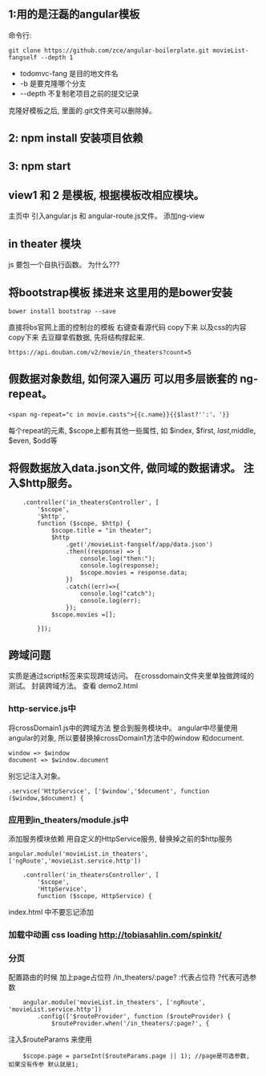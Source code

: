 
## 1:用的是汪磊的angular模板

命令行:
		
	git clone https://github.com/zce/angular-boilerplate.git movieList-fangself --depth 1

-	todomvc-fang 是目的地文件名
-	-b 是要克隆哪个分支
-	--depth 不复制老项目之前的提交记录

克隆好模板之后, 里面的.git文件夹可以删除掉。

## 2: npm install 安装项目依赖

## 3: npm start

## view1 和 2 是模板, 根据模板改相应模块。
	
   主页中 引入angular.js 和 angular-route.js文件。 添加ng-view

## in theater 模块
js 要包一个自执行函数。 为什么???


## 将bootstrap模板 揉进来 这里用的是bower安装

	bower install bootstrap --save

直接将bs官网上面的控制台的模板  右键查看源代码 copy下来 以及css的内容copy下来
去豆瓣拿假数据, 先将结构撑起来. 

	https://api.douban.com/v2/movie/in_theaters?count=5

## 假数据对象数组, 如何深入遍历 可以用多层嵌套的 ng-repeat。 
 
 	<span ng-repeat="c in movie.casts">{{c.name}}{{$last?'':'、'}}

每个repeat的元素, $scope上都有其他一些属性,  如 $index, $first, $last,$middle, $even, $odd等

## 将假数据放入data.json文件,  做同域的数据请求。 注入$http服务。

		.controller('in_theatersController', [
			'$scope',
			'$http',
			function ($scope, $http) {
				$scope.title = "in theater";
				$http
					.get('/movieList-fangself/app/data.json')
					.then((response) => {
						console.log("then:");
						console.log(response);
						$scope.movies = response.data;
					})
					.catch((err)=>{
						console.log("catch");
						console.log(err);
					});
				$scope.movies =[];

			}]);

## 跨域问题 
实质是通过script标签来实现跨域访问。 
在crossdomain文件夹里单独做跨域的测试。 封装跨域方法。 查看 demo2.html

### http-service.js中
将crossDomain1.js中的跨域方法 整合到服务模块中。 
angular中尽量使用angular的对象,  所以要替换掉crossDomain1方法中的window 和document.

	window => $window
	document => $window.document 

别忘记注入对象。
	
	.service('HttpService', ['$window','$document', function ($window,$document) {

### 应用到in_theaters/module.js中
添加服务模块依赖
用自定义的HttpService服务, 替换掉之前的$http服务

	angular.module('movieList.in_theaters', ['ngRoute','movieList.service.http'])

		.controller('in_theatersController', [
			'$scope',
			'HttpService',
			function ($scope, HttpService) {

index.html 中不要忘记添加


### 加载中动画   css loading   http://tobiasahlin.com/spinkit/

### 分页

配置路由的时候 加上page占位符  /in_theaters/:page?
:代表占位符
?代表可选参数
		
		angular.module('movieList.in_theaters', ['ngRoute', 'movieList.service.http'])    
    		.config(['$routeProvider', function ($routeProvider) {
    			$routeProvider.when('/in_theaters/:page?', {


注入$routeParams 来使用

		$scope.page = parseInt($routeParams.page || 1); //page是可选参数,  如果没有传参 默认就是1;

